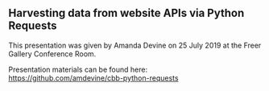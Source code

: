 Harvesting data from website APIs via Python Requests
-------------------------------------------------------

This presentation was given by Amanda Devine on 25 July 2019 at the Freer Gallery Conference Room.

Presentation materials can be found here: https://github.com/amdevine/cbb-python-requests